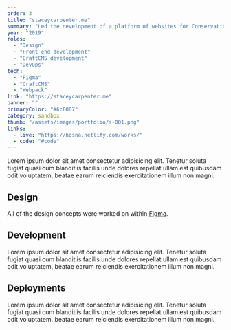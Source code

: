 ```yaml
---
order: 3
title: "staceycarpenter.me"
summary: "Led the development of a platform of websites for Conservation Legacy, an organization that supports local conservation services across the US."
year: "2019"
roles:
  - "Design"
  - "Front-end development"
  - "CraftCMS development"
  - "DevOps"
tech:
  - "Figma"
  - "CraftCMS"
  - "Webpack"
link: "https://staceycarpenter.me"
banner: ""
primaryColor: "#6c8067"
category: sandbox
thumb: "/assets/images/portfolio/s-001.png"
links:
  - live: "https://hosna.netlify.com/works/"
  - code: "#code"
---
```

Lorem ipsum dolor sit amet consectetur adipisicing elit. Tenetur soluta fugiat quasi cum blanditiis facilis unde dolores repellat ullam est quibusdam odit voluptatem, beatae earum reiciendis exercitationem illum non magni.

## Design

All of the design concepts were worked on within [Figma]().

## Development

Lorem ipsum dolor sit amet consectetur adipisicing elit. Tenetur soluta fugiat quasi cum blanditiis facilis unde dolores repellat ullam est quibusdam odit voluptatem, beatae earum reiciendis exercitationem illum non magni.

## Deployments

Lorem ipsum dolor sit amet consectetur adipisicing elit. Tenetur soluta fugiat quasi cum blanditiis facilis unde dolores repellat ullam est quibusdam odit voluptatem, beatae earum reiciendis exercitationem illum non magni.
